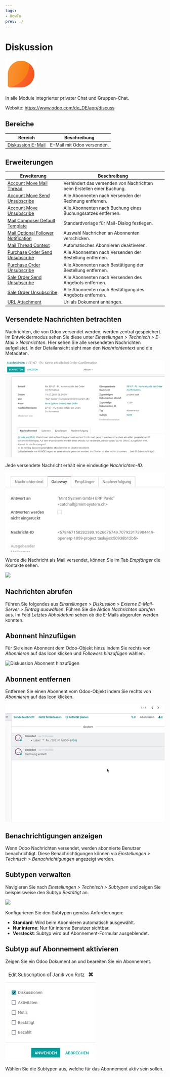 ```yaml
---
tags:
- HowTo
prev: ./
---
```

# Diskussion
![icons_odoo_mail](assets/icons_odoo_mail.png)

In alle Module integrierter privater Chat und Gruppen-Chat.

Website: <https://www.odoo.com/de_DE/app/discuss>

## Bereiche

| Bereich                                                         | Beschreibung                                                           |
| --------------------------------------------------------------- | ---------------------------------------------------------------------- |
| [Diskussion E-Mail](Diskussion%20E-Mail.md)                     | E-Mail mit Odoo versenden.                                             |

## Erweiterungen

| Erweiterung                                                                         | Beschreibung                                                           |
| ----------------------------------------------------------------------------------- | ---------------------------------------------------------------------- |
| [Account Move Mail Thread](Account%20Move%20Mail%20Thread.md)                       | Verhindert das versenden von Nachrichten beim Erstellen einer Buchung. |
| [Account Move Send Unsubscribe](Account%20Move%20Send%20Unsubscribe.md)             | Alle Abonnenten nach Versenden der Rechnung entfernen.                 |
| [Account Move Unsubscribe](Account%20Move%20Unsubscribe.md)                         | Alle Abonnenten nach Buchung eines Buchungssatzes entfernen.           |
| [Mail Composer Default Template](Mail%20Composer%20Default%20Template.md)           | Standardvorlage für Mail-Dialog festlegen.                             |
| [Mail Optional Follower Notification](Mail%20Optional%20Follower%20Notification.md) | Auswahl Nachrichen an Abonnenten verschicken.                          |
| [Mail Thread Context](Mail%20Thread%20Context.md)                                   | Automatisches Abonnieren deaktiveren.                                  |
| [Purchase Order Send Unsubscribe](Purchase%20Order%20Send%20Unsubscribe.md)         | Alle Abonnenten nach Versenden der Bestellung entfernen.               |
| [Purchase Order Unsubscribe](Purchase%20Order%20Unsubscribe.md)                     | Alle Abonnenten nach Bestätigung der Bestellung entfernen.             |
| [Sale Order Send Unsubscribe](Sale%20Order%20Send%20Unsubscribe.md)                 | Alle Abonnenten nach Versenden des Angebots entfernen.                 |
| [Sale Order Unsubscribe](Sale%20Order%20Unsubscribe.md)                             | Alle Abonnenten nach Bestätigung des Angebots entfernen.               |
| [URL Attachment](URL%20Attachment.md)                                               | Url als Dokument anhängen.                                             |

## Versendete Nachrichten betrachten

Nachrichten, die von Odoo versendet werden, werden zentral gespeichert. Im Entwicklermodus sehen Sie diese unter *Einstellungen > Technisch > E-Mail > Nachrichten*. Hier sehen Sie alle versendeten Nachrichten aufgelistet. In der Detailansicht sieht man den *Nachrichtentext* und die Metadaten.

![](assets/Diskussion%20Detailansicht.png)

Jede versendete Nachricht erhält eine eindeutige *Nachrichten-ID*.

![](assets/Diskussion%20Nachrichten-ID.png)

Wurde die Nachricht als Mail versendet, können Sie im Tab *Empfänger* die Kontakte sehen.

![](assets/Diskussion%20Empfänger.png)

## Nachrichten abrufen

Führen Sie folgendes aus  *Einstellungen > Diskussion > Externe E-Mail-Server > Eintrag auswählen*. Führen Sie die Aktion *Nachrichten abrufen* aus. Im Feld *Letztes Abholdatum* sehen ob die E-Mails abgerufen werden konnten.

## Abonnent hinzufügen

Für Sie einen Abonnent dem Odoo-Objekt hinzu indem Sie rechts von *Abonnieren* auf das Icon klicken und *Followers hinzufügen* wählen.

![Diskussion Abonnent hinzufügen](assets/Diskussion%20Abonnent%20hinzufügen.gif)

## Abonnent entfernen

Entfernen Sie einen Abonnent vom Odoo-Objekt indem Sie rechts von *Abonnieren* auf das Icon klicken.

![Diskussion Abonnent entfernen](assets/Diskussion%20Abonnent%20entfernen.gif)

## Benachrichtigungen anzeigen

Wenn Odoo Nachrichten versendet, werden abonnierte Benutzer benachrichtigt. Diese Benachrichtigungen können via *Einstellungen > Technisch > Benachrichtigungen* angezeigt werden.

## Subtypen verwalten

Navigieren Sie nach *Einstellungen > Technisch > Subtypen* und zeigen Sie beispielsweise den Subtyp *Bestätigt* an.

![](assets/Diskussion%20Subtyp%20Bestätigt.png)

Konfigurieren Sie den Subtypen gemäss Anforderungen:

* **Standard**: Wird beim Abonnieren automatisch ausgewählt.
* **Nur interne**: Nur für interne Benutzer sichtbar.
* **Versteckt**: Subtyp wird auf Abonnement-Formular ausgeblendet.

## Subtyp auf Abonnement aktivieren

Zeigen Sie ein Odoo Dokument an und beareiten Sie ein Abonnement.

![](assets/Diskussion%20Abonnement%20bearbeiten.png)

Wählen Sie die Subtypen aus, welche für das Abonnement aktiv sein sollen.